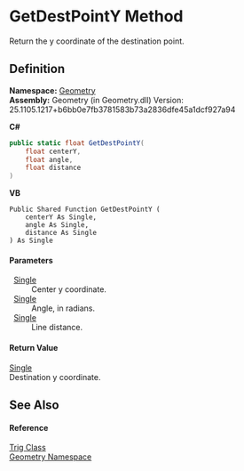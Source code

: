 # GetDestPointY Method


Return the y coordinate of the destination point.



## Definition
**Namespace:** <a href="eb409b48-e279-bdb4-daf3-3196b72d55a2.md">Geometry</a>  
**Assembly:** Geometry (in Geometry.dll) Version: 25.1105.1217+b6bb0e7fb3781583b73a2836dfe45a1dcf927a94

**C#**
``` C#
public static float GetDestPointY(
	float centerY,
	float angle,
	float distance
)
```
**VB**
``` VB
Public Shared Function GetDestPointY ( 
	centerY As Single,
	angle As Single,
	distance As Single
) As Single
```



#### Parameters
<dl><dt>  <a href="https://learn.microsoft.com/dotnet/api/system.single" target="_blank" rel="noopener noreferrer">Single</a></dt><dd>Center y coordinate.</dd><dt>  <a href="https://learn.microsoft.com/dotnet/api/system.single" target="_blank" rel="noopener noreferrer">Single</a></dt><dd>Angle, in radians.</dd><dt>  <a href="https://learn.microsoft.com/dotnet/api/system.single" target="_blank" rel="noopener noreferrer">Single</a></dt><dd>Line distance.</dd></dl>

#### Return Value
<a href="https://learn.microsoft.com/dotnet/api/system.single" target="_blank" rel="noopener noreferrer">Single</a>  
Destination y coordinate.

## See Also


#### Reference
<a href="71fcc577-416c-fb39-4db6-887defd7b424.md">Trig Class</a>  
<a href="eb409b48-e279-bdb4-daf3-3196b72d55a2.md">Geometry Namespace</a>  
